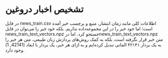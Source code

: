 # تشخیص اخبار دروغین

در فایل news_train.csv اطلاعات کلی مانند زمان انتشار، منبع و برچسب خبر آمده است؛ اما خود خبر را در این مجموعه‌داده نداریم. بلکه خود خبر را می‌توان در فایل news_train_text_vectors.npz جستجو کرد. اما درnews_train_text_vectors.npz متن خبر قرار نگرفته است، بلکه به کمک روش‌های پردازش زبان طبیعی، متن هر خبر را به یک بردار ۴۲۱۴۱ المانی تبدیل کرده‌ایم و به ازای هر خبر، یک بردار با ابعاد (42141, 1) وجود دارد.

